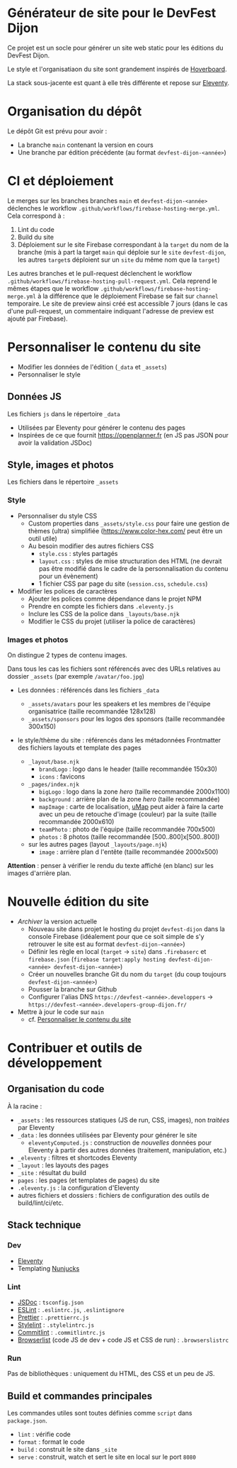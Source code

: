 # Générateur de site pour le DevFest Dijon

Ce projet est un socle pour générer un site web static pour les éditions du DevFest Dijon.

Le style et l'organisatiaon du site sont grandement inspirés de [Hoverboard](https://github.com/gdg-x/hoverboard).

La stack sous-jacente est quant à elle très différente et repose sur [Eleventy](https://www.11ty.dev/).

# Organisation du dépôt

Le dépôt Git est prévu pour avoir :

- La branche `main` contenant la version en cours
- Une branche par édition précédente (au format `devfest-dijon-<année>`)

# CI et déploiement

Le merges sur les branches branches `main` et `devfest-dijon-<année>` déclenches le workflow `.github/workflows/firebase-hosting-merge.yml`.
Cela correspond à :

1. Lint du code
2. Build du site
3. Déploiement sur le site Firebase correspondant à la `target` du nom de la branche (mis à part la target `main` qui déploie sur le `site` `devfest-dijon`, les autres `target`s déploient sur un `site` du même nom que la `target`)

Les autres branches et le pull-request déclenchent le workflow `.github/workflows/firebase-hosting-pull-request.yml`.
Cela reprend le mêmes étapes que le workflow `.github/workflows/firebase-hosting-merge.yml` à la différence que le déploiement Firebase se fait sur `channel` temporaire.
Le site de preview ainsi créé est accessible 7 jours (dans le cas d'une pull-request, un commentaire indiquant l'adresse de preview est ajouté par Firebase).

# Personnaliser le contenu du site

- Modifier les données de l'édition (`_data` et `_assets`)
- Personnaliser le style

## Données JS

Les fichiers `js` dans le répertoire `_data`

- Utilisées par Eleventy pour générer le contenu des pages
- Inspirées de ce que fournit https://openplanner.fr (en JS pas JSON pour avoir la validation JSDoc)

## Style, images et photos

Les fichiers dans le répertoire `_assets`

### Style

- Personnaliser du style CSS
  - Custom properties dans `_assets/style.css` pour faire une gestion de thèmes (ultra) simplifiée (https://www.color-hex.com/ peut être un outil utile)
  - Au besoin modifier des autres fichiers CSS
    - `style.css` : styles partagés
    - `layout.css` : styles de mise structuration des HTML (ne devrait pas être modifié dans le cadre de la personnalisation du contenu pour un évènement)
    - 1 fichier CSS par page du site (`session.css`, `schedule.css`)
- Modifier les polices de caractères
  - Ajouter les polices comme dépendance dans le projet NPM
  - Prendre en compte les fichiers dans `.eleventy.js`
  - Inclure les CSS de la police dans `_layouts/base.njk`
  - Modifier le CSS du projet (utiliser la police de caractères)

### Images et photos

On distingue 2 types de contenu images.

Dans tous les cas les fichiers sont référencés avec des URLs relatives au dossier `_assets` (par exemple `/avatar/foo.jpg`)

- Les données : référencés dans les fichiers `_data`

  - `_assets/avatars` pour les speakers et les membres de l'équipe organisatrice (taille recommandée 128x128)
  - `_assets/sponsors` pour les logos des sponsors (taille recommandée 300x150)

- le style/thème du site : référencés dans les métadonnées Frontmatter des fichiers layouts et template des pages
  - `_layout/base.njk`
    - `brandLogo` : logo dans le header (taille recommandée 150x30)
    - `icons` : favicons
  - `_pages/index.njk`
    - `bigLogo` : logo dans la zone _hero_ (taille recommandée 2000x1100)
    - `background` : arrière plan de la zone _hero_ (taille recommandée)
    - `mapImage` : carte de localisation, [uMap](https://umap.openstreetmap.fr/fr/map/new/#5/45.136/-1.187) peut aider à faire la carte avec un peu de retouche d'image (couleur) par la suite (taille recommandée 2000x610)
    - `teamPhoto` : photo de l'équipe (taille recommandée 700x500)
    - `photos` : 8 photos (taille recommandée [500..800]x[500..800])
  - sur les autres pages (layout `_layouts/page.njk`)
    - `image` : arrière plan d l'entête (taille recommandée 2000x500)

**Attention** : penser à vérifier le rendu du texte affiché (en blanc) sur les images d'arrière plan.

# Nouvelle édition du site

- _Archiver_ la version actuelle
  - Nouveau site dans projet le hosting du projet `devfest-dijon` dans la console Firebase (idéalement pour que ce soit simple de s'y retrouver le site est au format `devfest-dijon-<année>`)
  - Définir les règle en local (`target` → `site`) dans `.firebaserc` et `firebase.json` (`firebase target:apply hosting devfest-dijon-<année> devfest-dijon-<année>`)
  - Créer un nouvelles branche Git du nom du `target` (du coup toujours `devfest-dijon-<année>`)
  - Pousser la branche sur Github
  - Configurer l'alias DNS `https://devfest-<année>.developpers` → `https://devfest-<année>.developers-group-dijon.fr/`
- Mettre à jour le code sur `main`
  - cf. [Personnaliser le contenu du site](#personnaliser-le-contenu-du-site)

# Contribuer et outils de développement

## Organisation du code

À la racine :

- `_assets` : les ressources statiques (JS de run, CSS, images), non _traitées_ par Eleventy
- `_data` : les données utilisées par Eleventy pour générer le site
  - `eleventyComputed.js` : construction de _nouvelles_ données pour Eleventy à partir des autres données (traitement, manipulation, etc.)
- `_eleventy` : filtres et shortcodes Eleventy
- `_layout` : les layouts des pages
- `_site` : résultat du build
- `pages` : les pages (et templates de pages) du site
- `.eleventy.js` : la configuration d'Eleventy
- autres fichiers et dossiers : fichiers de configuration des outils de build/lint/ci/etc.

## Stack technique

### Dev

- [Eleventy](https://www.11ty.dev/)
- Templating [Nunjucks](https://mozilla.github.io/nunjucks/)

### Lint

- [JSDoc](https://jsdoc.app/) : `tsconfig.json`
- [ESLint](https://eslint.org/) : `.eslintrc.js`, `.eslintignore`
- [Prettier](https://prettier.io/) : `.prettierrc.js`
- [Stylelint](https://stylelint.io/) : `.stylelintrc.js`
- [Commitlint](https://commitlint.js.org/) : `.commitlintrc.js`
- [Browserlist](https://browsersl.ist/) (code JS de dev + code JS et CSS de run) : `.browserslistrc`

### Run

Pas de bibliothèques : uniquement du HTML, des CSS et un peu de JS.

## Build et commandes principales

Les commandes utiles sont toutes définies comme `script` dans `package.json`.

- `lint` : vérifie code
- `format` : format le code
- `build` : construit le site dans `_site`
- `serve` : construit, watch et sert le site en local sur le port `8080`
